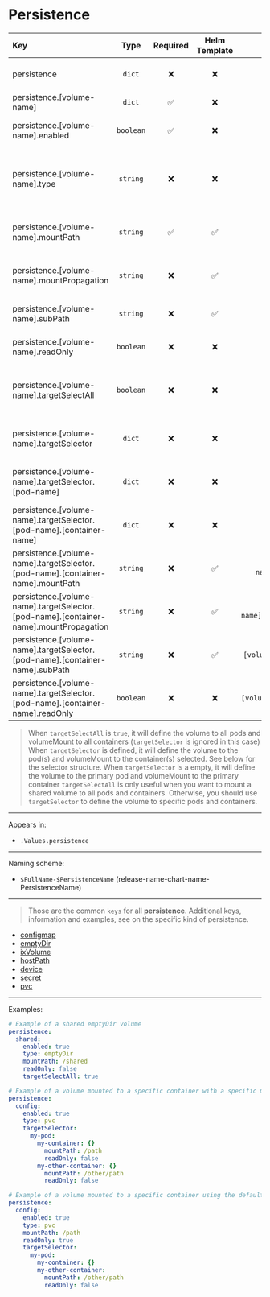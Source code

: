 # Persistence

| Key                                                                                   |   Type    | Required | Helm Template |             Default              | Description                                                                           |
| :------------------------------------------------------------------------------------ | :-------: | :------: | :-----------: | :------------------------------: | :------------------------------------------------------------------------------------ |
| persistence                                                                           |  `dict`   |    ❌    |      ❌       |               `{}`               | Define the persistence as dicts                                                       |
| persistence.[volume-name]                                                             |  `dict`   |    ✅    |      ❌       |               `{}`               | Holds persistence definition                                                          |
| persistence.[volume-name].enabled                                                     | `boolean` |    ✅    |      ❌       |             `false`              | Enables or Disables the persistence                                                   |
| persistence.[volume-name].type                                                        | `string`  |    ❌    |      ❌       |              `pvc`               | Define the persistence type (pvc, ixVolume, hostPath, configmap, secret, device) |
| persistence.[volume-name].mountPath                                                   | `string`  |    ✅    |      ✅       |               `""`               | Default mountPath for all containers that are selected                                |
| persistence.[volume-name].mountPropagation                                            | `string`  |    ❌    |      ✅       |               `""`               | Default mountPropagation for all containers that are selected                         |
| persistence.[volume-name].subPath                                                     | `string`  |    ❌    |      ✅       |               `""`               | Default subPath for all containers that are selected                                  |
| persistence.[volume-name].readOnly                                                    | `boolean` |    ❌    |      ❌       |             `false`              | Default readOnly for all containers that are selected                                 |
| persistence.[volume-name].targetSelectAll                                             | `boolean` |    ❌    |      ❌       |             `false`              | Define wether to define this volume to all workloads and mount it on all containers   |
| persistence.[volume-name].targetSelector                                              |  `dict`   |    ❌    |      ❌       |               `{}`               | Define a dict with pod and containers to mount                                        |
| persistence.[volume-name].targetSelector.[pod-name]                                   |  `dict`   |    ❌    |      ❌       |               `{}`               | Define a dict named after the pod to define the volume                                |
| persistence.[volume-name].targetSelector.[pod-name].[container-name]                  |  `dict`   |    ❌    |      ❌       |               `{}`               | Define a dict named after the container to mount the volume                           |
| persistence.[volume-name].targetSelector.[pod-name].[container-name].mountPath        | `string`  |    ❌    |      ✅       |    `[volume-name].mountPath`     | Define the mountPath for the container                                                |
| persistence.[volume-name].targetSelector.[pod-name].[container-name].mountPropagation | `string`  |    ❌    |      ✅       | `[volume-name].mountPropagation` | Define the mountPropagation for the container                                         |
| persistence.[volume-name].targetSelector.[pod-name].[container-name].subPath          | `string`  |    ❌    |      ✅       |     `[volume-name].subPath`      | Define the subPath for the container                                                  |
| persistence.[volume-name].targetSelector.[pod-name].[container-name].readOnly         | `boolean` |    ❌    |      ❌       |     `[volume-name].readOnly`     | Define the readOnly for the container                                                 |

> When `targetSelectAll` is `true`, it will define the volume to all pods and volumeMount to all containers (`targetSelector` is ignored in this case)
> When `targetSelector` is defined, it will define the volume to the pod(s) and volumeMount to the container(s) selected. See below for the selector structure.
> When `targetSelector` is a empty, it will define the volume to the primary pod and volumeMount to the primary container
> `targetSelectAll` is only useful when you want to mount a shared volume to all pods and containers.
> Otherwise, you should use `targetSelector` to define the volume to specific pods and containers.

---

Appears in:

- `.Values.persistence`

---

Naming scheme:

- `$FullName-$PersistenceName` (release-name-chart-name-PersistenceName)

---

> Those are the common `keys` for all **persistence**.
> Additional keys, information and examples, see on the specific kind of persistence.

- [configmap](configmap.md)
- [emptyDir](emptyDir.md)
- [ixVolume](ixVolume.md)
- [hostPath](hostPath.md)
- [device](device.md)
- [secret](secret.md)
- [pvc](pvc.md)

---

Examples:

```yaml
# Example of a shared emptyDir volume
persistence:
  shared:
    enabled: true
    type: emptyDir
    mountPath: /shared
    readOnly: false
    targetSelectAll: true
```

```yaml
# Example of a volume mounted to a specific container with a specific mountPath
persistence:
  config:
    enabled: true
    type: pvc
    targetSelector:
      my-pod:
        my-container: {}
          mountPath: /path
          readOnly: false
        my-other-container: {}
          mountPath: /other/path
          readOnly: false
```

```yaml
# Example of a volume mounted to a specific container using the default mountPath
persistence:
  config:
    enabled: true
    type: pvc
    mountPath: /path
    readOnly: true
    targetSelector:
      my-pod:
        my-container: {}
        my-other-container:
          mountPath: /other/path
          readOnly: false
```
